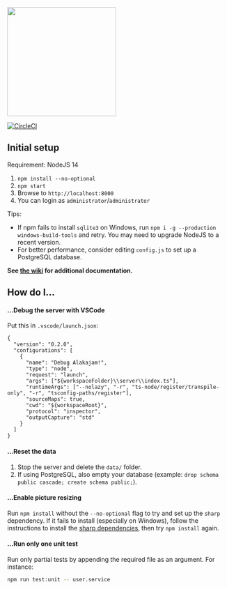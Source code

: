 <img src="https://raw.githubusercontent.com/alakajam-team/alakajam/master/static/images/logo.png" width="250" />

[![CircleCI](https://circleci.com/gh/alakajam-team/alakajam/tree/master.svg?style=svg)](https://circleci.com/gh/alakajam-team/alakajam/tree/master)

## Initial setup

Requirement: NodeJS 14

1. `npm install --no-optional`
2. `npm start`
3. Browse to `http://localhost:8000`
4. You can login as `administrator`/`administrator`

Tips:

* If npm fails to install `sqlite3` on Windows, run `npm i -g --production windows-build-tools` and retry. You may need to upgrade NodeJS to a recent version.
* For better performance, consider editing `config.js` to set up a PostgreSQL database.

**See [the wiki](https://github.com/alakajam-team/alakajam/wiki) for additional documentation.**

## How do I...

#### ...Debug the server with VSCode

Put this in `.vscode/launch.json`:

```
{
  "version": "0.2.0",
  "configurations": [
    {
      "name": "Debug Alakajam!",
      "type": "node",
      "request": "launch",
      "args": ["${workspaceFolder}\\server\\index.ts"],
      "runtimeArgs": ["--nolazy", "-r", "ts-node/register/transpile-only", "-r", "tsconfig-paths/register"],
      "sourceMaps": true,
      "cwd": "${workspaceRoot}",
      "protocol": "inspector",
      "outputCapture": "std"
    }
  ]
}
```

#### ...Reset the data

1. Stop the server and delete the `data/` folder.
2. If using PostgreSQL, also empty your database (example: `drop schema public cascade; create schema public;`).

#### ...Enable picture resizing

Run `npm install` without the `--no-optional` flag to try and set up the `sharp` dependency. If it fails to install (especially on Windows), follow the instructions to install the [sharp dependencies](https://sharp.pixelplumbing.com/en/stable/install/), then try `npm install` again.

#### ...Run only one unit test

Run only partial tests by appending the required file as an argument. For instance:

```bash
npm run test:unit -- user.service
```
